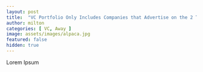 ```yaml
---
layout: post
title:  "VC Portfolio Only Includes Companies that Advertise on the 2 Train"
author: milton
categories: [ VC, Away ]
image: assets/images/alpaca.jpg
featured: false
hidden: true
---
```


Lorem Ipsum